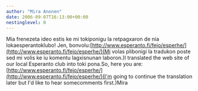 ```yaml
---
author: "Mira Anonen"
date: 2006-09-07T16:13:00+00:00
nestinglevel: 0
---
```

Mia frenezeta ideo estis ke mi tokiponigu la retpagxaron de nia lokaesperantoklubo! Jen, bonvolu:[http://www.esperanto.fi/fejo/esperhe/](http://www.esperanto.fi/fejo/esperhe/)(Mi volas plibonigi la tradukon poste sed mi volis ke iu komentu lagxisnunan laboron.)I translated the web site of our local Esperanto club into toki pona.So, here you are:[http://www.esperanto.fi/fejo/esperhe/](http://www.esperanto.fi/fejo/esperhe/)(I'm going to continue the translation later but I'd like to hear somecomments first.)Mira